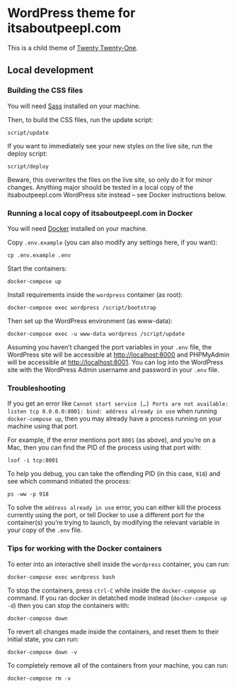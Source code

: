 # WordPress theme for itsaboutpeepl.com

This is a child theme of [Twenty Twenty-One](https://wordpress.org/themes/twentytwentyone/).

## Local development

### Building the CSS files

You will need [Sass](https://sass-lang.com/install) installed on your machine.

Then, to build the CSS files, run the update script:

    script/update

If you want to immediately see your new styles on the live site, run the deploy script:

    script/deploy

Beware, this overwrites the files on the live site, so only do it for minor changes. Anything major should be tested in a local copy of the itsaboutpeepl.com WordPress site instead – see Docker instructions below.

### Running a local copy of itsaboutpeepl.com in Docker

You will need [Docker](https://docs.docker.com/get-docker/) installed on your machine.

Copy `.env.example` (you can also modify any settings here, if you want):

    cp .env.example .env

Start the containers:

    docker-compose up

Install requirements inside the `wordpress` container (as root):

    docker-compose exec wordpress /script/bootstrap

Then set up the WordPress environment (as www-data):

    docker-compose exec -u www-data wordpress /script/update

Assuming you haven’t changed the port variables in your `.env` file, the WordPress site will be accessible at <http://localhost:8000> and PHPMyAdmin will be accessible at <http://localhost:8001>. You can log into the WordPress site with the WordPress Admin username and password in your `.env` file.

### Troubleshooting

If you get an error like `Cannot start service […] Ports are not available: listen tcp 0.0.0.0:8001: bind: address already in use` when running `docker-compose up`, then you may already have a process running on your machine using that port.

For example, if the error mentions port `8001` (as above), and you’re on a Mac, then you can find the PID of the process using that port with:

    lsof -i tcp:8001

To help you debug, you can take the offending PID (in this case, `918`) and see which command initiated the process:

    ps -ww -p 918

To solve the `address already in use` error, you can either kill the process currently using the port, or tell Docker to use a different port for the container(s) you’re trying to launch, by modifying the relevant variable in your copy of the `.env` file.

### Tips for working with the Docker containers

To enter into an interactive shell inside the `wordpress` container, you can run:

    docker-compose exec wordpress bash

To stop the containers, press `ctrl-C` while inside the `docker-compose up` command. If you ran docker in detatched mode instead (`docker-compose up -d`) then you can stop the containers with:

    docker-compose down

To revert all changes made inside the containers, and reset them to their initial state, you can run:

    docker-compose down -v

To completely remove all of the containers from your machine, you can run:

    docker-compose rm -v
